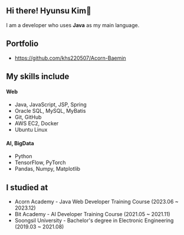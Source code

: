 ## Hi there! Hyunsu Kim👋
I am a developer who uses **Java** as my main language.

## Portfolio
- https://github.com/khs220507/Acorn-Baemin

## My skills include
#### Web
- Java, JavaScript, JSP, Spring
- Oracle SQL, MySQL, MyBatis
- Git, GitHub
- AWS EC2, Docker
- Ubuntu Linux

#### AI, BigData
- Python
- TensorFlow, PyTorch
- Pandas, Numpy, Matplotlib

## I studied at
- Acorn Academy - Java Web Developer Training Course (2023.06 ~ 2023.12)
- Bit Academy - AI Developer Training Course (2021.05 ~ 2021.11)
- Soongsil University - Bachelor's degree in Electronic Engineering (2019.03 ~ 2021.08)   


<!--
**khs220507/khs220507** is a ✨ _special_ ✨ repository because its `README.md` (this file) appears on your GitHub profile.

Here are some ideas to get you started:

- 🔭 I’m currently working on ...
- 🌱 I’m currently learning ...
- 👯 I’m looking to collaborate on ...
- 🤔 I’m looking for help with ...
- 💬 Ask me about ...
- 📫 How to reach me: ...
- 😄 Pronouns: ...
- ⚡ Fun fact: ...
-->
